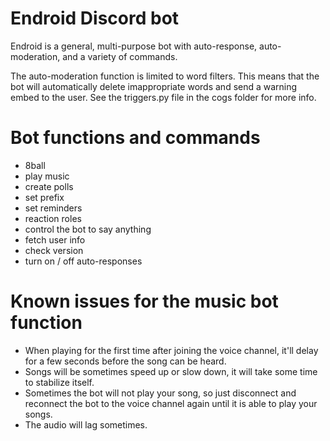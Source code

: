 # Endroid Discord bot
 Endroid is a general, multi-purpose bot with auto-response, auto-moderation, and a variety of commands.

 The auto-moderation function is limited to word filters. This means that the bot will automatically delete imappropriate words and send a warning embed to the user. See the triggers.py file in the cogs folder for more info.

# Bot functions and commands
 - 8ball
 - play music
 - create polls
 - set prefix
 - set reminders
 - reaction roles
 - control the bot to say anything
 - fetch user info
 - check version
 - turn on / off auto-responses

# Known issues for the music bot function
 - When playing for the first time after joining the voice channel, it'll delay for a few seconds before the song can be heard.
 - Songs will be sometimes speed up or slow down, it will take some time to stabilize itself.
 - Sometimes the bot will not play your song, so just disconnect and reconnect the bot to the voice channel again until it is able to play your songs.
 - The audio will lag sometimes.